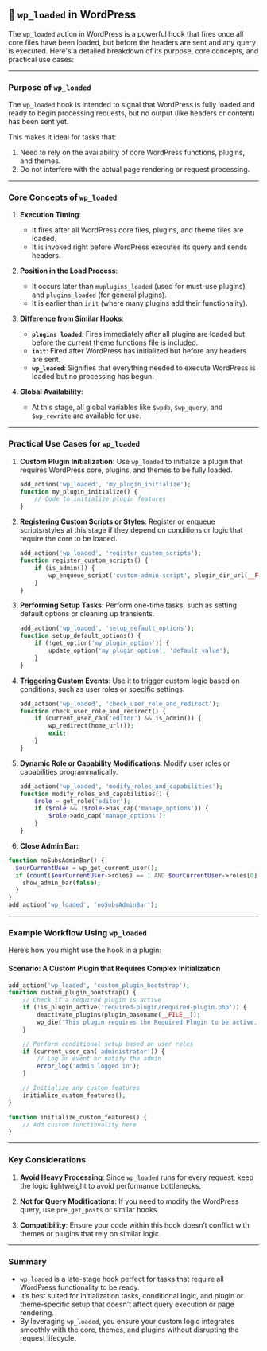 ## 📌 `wp_loaded` in WordPress

The `wp_loaded` action in WordPress is a powerful hook that fires once all core files have been loaded, but before the headers are sent and any query is executed. Here's a detailed breakdown of its purpose, core concepts, and practical use cases:

---

### **Purpose of `wp_loaded`**
The `wp_loaded` hook is intended to signal that WordPress is fully loaded and ready to begin processing requests, but no output (like headers or content) has been sent yet. 

This makes it ideal for tasks that:
1. Need to rely on the availability of core WordPress functions, plugins, and themes.
2. Do not interfere with the actual page rendering or request processing.

---

### **Core Concepts of `wp_loaded`**
1. **Execution Timing**:
   - It fires after all WordPress core files, plugins, and theme files are loaded.
   - It is invoked right before WordPress executes its query and sends headers.

2. **Position in the Load Process**:
   - It occurs later than `muplugins_loaded` (used for must-use plugins) and `plugins_loaded` (for general plugins).
   - It is earlier than `init` (where many plugins add their functionality).

3. **Difference from Similar Hooks**:
   - **`plugins_loaded`**: Fires immediately after all plugins are loaded but before the current theme functions file is included.
   - **`init`**: Fired after WordPress has initialized but before any headers are sent.
   - **`wp_loaded`**: Signifies that everything needed to execute WordPress is loaded but no processing has begun.

4. **Global Availability**:
   - At this stage, all global variables like `$wpdb`, `$wp_query`, and `$wp_rewrite` are available for use.

---

### **Practical Use Cases for `wp_loaded`**
1. **Custom Plugin Initialization**:
   Use `wp_loaded` to initialize a plugin that requires WordPress core, plugins, and themes to be fully loaded.
   ```php
   add_action('wp_loaded', 'my_plugin_initialize');
   function my_plugin_initialize() {
       // Code to initialize plugin features
   }
   ```

2. **Registering Custom Scripts or Styles**:
   Register or enqueue scripts/styles at this stage if they depend on conditions or logic that require the core to be loaded.
   ```php
   add_action('wp_loaded', 'register_custom_scripts');
   function register_custom_scripts() {
       if (is_admin()) {
           wp_enqueue_script('custom-admin-script', plugin_dir_url(__FILE__) . 'admin.js', [], '1.0', true);
       }
   }
   ```

3. **Performing Setup Tasks**:
   Perform one-time tasks, such as setting default options or cleaning up transients.
   ```php
   add_action('wp_loaded', 'setup_default_options');
   function setup_default_options() {
       if (!get_option('my_plugin_option')) {
           update_option('my_plugin_option', 'default_value');
       }
   }
   ```

4. **Triggering Custom Events**:
   Use it to trigger custom logic based on conditions, such as user roles or specific settings.
   ```php
   add_action('wp_loaded', 'check_user_role_and_redirect');
   function check_user_role_and_redirect() {
       if (current_user_can('editor') && is_admin()) {
           wp_redirect(home_url());
           exit;
       }
   }
   ```

5. **Dynamic Role or Capability Modifications**:
   Modify user roles or capabilities programmatically.
   ```php
   add_action('wp_loaded', 'modify_roles_and_capabilities');
   function modify_roles_and_capabilities() {
       $role = get_role('editor');
       if ($role && !$role->has_cap('manage_options')) {
           $role->add_cap('manage_options');
       }
   }
   ```

6. **Close Admin Bar:**
```php
function noSubsAdminBar() {
  $ourCurrentUser = wp_get_current_user();
  if (count($ourCurrentUser->roles) == 1 AND $ourCurrentUser->roles[0] == 'subscriber') {
    show_admin_bar(false);
  }
}
add_action('wp_loaded', 'noSubsAdminBar');
```

---

### **Example Workflow Using `wp_loaded`**
Here’s how you might use the hook in a plugin:

#### Scenario: A Custom Plugin that Requires Complex Initialization
```php
add_action('wp_loaded', 'custom_plugin_bootstrap');
function custom_plugin_bootstrap() {
    // Check if a required plugin is active
    if (!is_plugin_active('required-plugin/required-plugin.php')) {
        deactivate_plugins(plugin_basename(__FILE__));
        wp_die('This plugin requires the Required Plugin to be active.');
    }

    // Perform conditional setup based on user roles
    if (current_user_can('administrator')) {
        // Log an event or notify the admin
        error_log('Admin logged in');
    }

    // Initialize any custom features
    initialize_custom_features();
}

function initialize_custom_features() {
    // Add custom functionality here
}
```

---

### **Key Considerations**
1. **Avoid Heavy Processing**:
   Since `wp_loaded` runs for every request, keep the logic lightweight to avoid performance bottlenecks.

2. **Not for Query Modifications**:
   If you need to modify the WordPress query, use `pre_get_posts` or similar hooks.

3. **Compatibility**:
   Ensure your code within this hook doesn’t conflict with themes or plugins that rely on similar logic.

---

### **Summary**
- `wp_loaded` is a late-stage hook perfect for tasks that require all WordPress functionality to be ready.
- It’s best suited for initialization tasks, conditional logic, and plugin or theme-specific setup that doesn't affect query execution or page rendering.
- By leveraging `wp_loaded`, you ensure your custom logic integrates smoothly with the core, themes, and plugins without disrupting the request lifecycle.